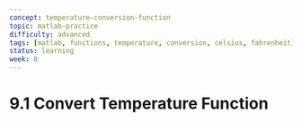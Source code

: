 ```yaml
---
concept: temperature-conversion-function
topic: matlab-practice
difficulty: advanced
tags: [matlab, functions, temperature, conversion, celsius, fahrenheit]
status: learning
week: 8
---
```


# 9.1 Convert Temperature Function
